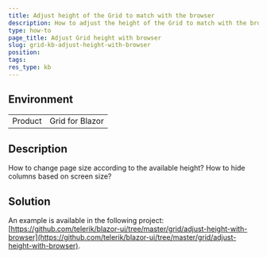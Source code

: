 ```yaml
---
title: Adjust height of the Grid to match with the browser
description: How to adjust the height of the Grid to match with the browser.
type: how-to
page_title: Adjust Grid height with browser
slug: grid-kb-adjust-height-with-browser
position: 
tags: 
res_type: kb
---
```


## Environment

<table>
    <tbody>
        <tr>
            <td>Product</td>
            <td>Grid for Blazor</td>
        </tr>
    </tbody>
</table>


## Description

How to change page size according to the available height? How to hide columns based on screen size?


## Solution

An example is available in the following project: [https://github.com/telerik/blazor-ui/tree/master/grid/adjust-height-with-browser](https://github.com/telerik/blazor-ui/tree/master/grid/adjust-height-with-browser).